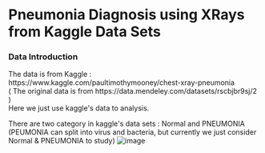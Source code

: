 Pneumonia Diagnosis using XRays from Kaggle Data Sets
===============
<h3 id="Introduction"> Data Introduction </h3>
The data is from Kaggle : https://www.kaggle.com/paultimothymooney/chest-xray-pneumonia
<br>( The original data is from https://data.mendeley.com/datasets/rscbjbr9sj/2 )
<br>Here we just use kaggle's data to analysis.

There are two category in kaggle's data sets : Normal and PNEUMONIA (PEUMONIA can split into virus and bacteria, but currently we just consider Normal & PNEUMONIA to study)
![image](https://github.com/fr407041/Pneumonia-Diagnosis-using-XRays/blob/master/image/2category.png)
